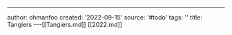 ---
author: ohmanfoo
created: '2022-09-15'
source: '#todo'
tags: ''
title: Tangiers
---[[Tangiers.md]]
[[2022.md]]
